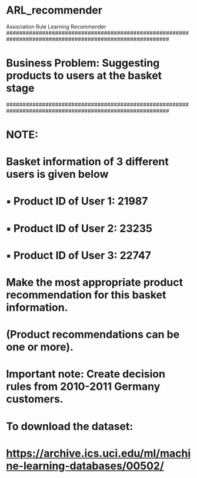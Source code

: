 # ARL_recommender
Association Rule Learning Recommender
##########################################################################################################
# Business Problem: Suggesting products to users at the basket stage
##########################################################################################################
# NOTE:
# Basket information of 3 different users is given below
# ▪ Product ID of User 1: 21987
# ▪ Product ID of User 2: 23235
# ▪ Product ID of User 3: 22747

# Make the most appropriate product recommendation for this basket information.
# (Product recommendations can be one or more).
# Important note: Create decision rules from 2010-2011 Germany customers.

# To download the dataset:
# https://archive.ics.uci.edu/ml/machine-learning-databases/00502/
